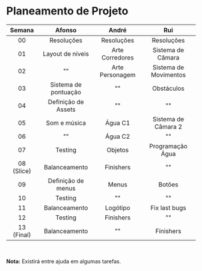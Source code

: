 # Planeamento de Projeto

|Semana    |Afonso                 |André                  |Rui                    |
|:--------:|:---------------------:|:---------------------:|:---------------------:|
|00        |Resoluções             |Resoluções             |Resoluções             |
|01        |Layout de níveis       |Arte Corredores        |Sistema de Câmara      |
|02        |""                     |Arte Personagem        |Sistema de Movimentos  |
|03        |Sistema de pontuação   |""                     |Obstáculos             |
|04        |Definição de Assets    |""                     |""                     |
|05        |Som e música           |Água C1                |Sistema de Câmara 2    |
|06        |         ""            |Água C2                |""                     |
|07        |Testing                |Objetos                |Programação Água       |
|08 (Slice)|Balanceamento          |Finishers              |""                     |
|09        |Definição de menus     |Menus                  |Botões                 |
|10        |Testing                |""                     |""                     |
|11        |Balanceamento          |Logótipo               |Fix last bugs          |
|12        |Testing                |Finishers              |""                     |
|13 (Final)|Balanceamento          |""                     |Finishers              |

</br>

**Nota:** Existirá entre ajuda em algumas tarefas.
